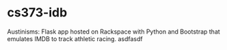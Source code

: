 # cs373-idb
Austinisms: Flask app hosted on Rackspace with Python and Bootstrap that emulates IMDB to track athletic racing.
asdfasdf

